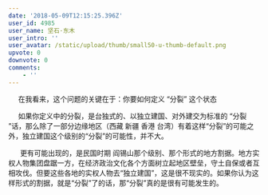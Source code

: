 ```yaml
---
date: '2018-05-09T12:15:25.396Z'
user_id: 4985
user_name: 坚石·东木
user_intro: ''
user_avatar: /static/upload/thumb/small50-u-thumb-default.png
upvote: 0
downvote: 0
comments:
    - ''
---
```


     在我看来，这个问题的关键在于：你要如何定义 “分裂” 这个状态

     如果你定义中的分裂，是台独式的、以独立建国、对外建交为标准的 “分裂 ”话，那么除了一部分边缘地区（西藏 新疆 香港 台湾）有着这样“分裂”的可能之外，独立建国这个级别的“分裂”的可能性，并不大。

      更有可能出现的，是民国时期 阎锡山那个级别、那个形式的地方割据。地方实权人物集团盘踞一方，在经济政治文化各个方面树立起地区壁垒，守土自保或者互相攻伐。但要这些各地的实权人物去“独立建国”，这是很不现实的。如果你认为这样形式的割据，就是“分裂”了的话，那“分裂”真的是很有可能发生的。
